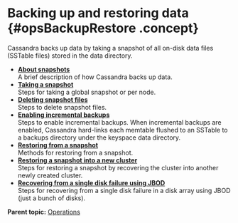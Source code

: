 # Backing up and restoring data {#opsBackupRestore .concept}

Cassandra backs up data by taking a snapshot of all on-disk data files \(SSTable files\) stored in the data directory.

-   **[About snapshots](../../cassandra/operations/opsAboutSnapshots.md)**  
A brief description of how Cassandra backs up data.
-   **[Taking a snapshot](../../cassandra/operations/opsBackupTakesSnapshot.md)**  
Steps for taking a global snapshot or per node.
-   **[Deleting snapshot files](../../cassandra/operations/opsBackupDeleteSnapshot.md)**  
Steps to delete snapshot files.
-   **[Enabling incremental backups](../../cassandra/operations/opsBackupIncremental.md)**  
Steps to enable incremental backups. When incremental backups are enabled, Cassandra hard-links each memtable flushed to an SSTable to a backups directory under the keyspace data directory.
-   **[Restoring from a snapshot](../../cassandra/operations/opsBackupSnapshotRestore.md)**  
Methods for restoring from a snapshot.
-   **[Restoring a snapshot into a new cluster](../../cassandra/operations/opsSnapshotRestoreNewCluster.md)**  
Steps for restoring a snapshot by recovering the cluster into another newly created cluster.
-   **[Recovering from a single disk failure using JBOD](../../cassandra/operations/opsRecoverUsingJBOD.md)**  
Steps for recovering from a single disk failure in a disk array using JBOD \(just a bunch of disks\).

**Parent topic:** [Operations](../../cassandra/operations/operationsTOC.md)

